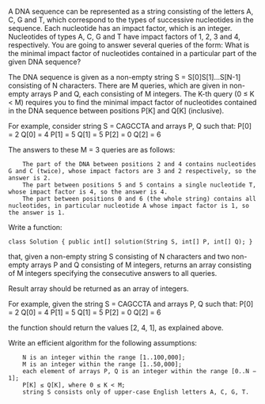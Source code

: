 

A DNA sequence can be represented as a string consisting of the letters A, C, G and T, which correspond to the types of successive nucleotides in the sequence. Each nucleotide has an impact factor, which is an integer. Nucleotides of types A, C, G and T have impact factors of 1, 2, 3 and 4, respectively. You are going to answer several queries of the form: What is the minimal impact factor of nucleotides contained in a particular part of the given DNA sequence?

The DNA sequence is given as a non-empty string S = S[0]S[1]...S[N-1] consisting of N characters. There are M queries, which are given in non-empty arrays P and Q, each consisting of M integers. The K-th query (0 ≤ K < M) requires you to find the minimal impact factor of nucleotides contained in the DNA sequence between positions P[K] and Q[K] (inclusive).

For example, consider string S = CAGCCTA and arrays P, Q such that:
    P[0] = 2    Q[0] = 4
    P[1] = 5    Q[1] = 5
    P[2] = 0    Q[2] = 6

The answers to these M = 3 queries are as follows:

        The part of the DNA between positions 2 and 4 contains nucleotides G and C (twice), whose impact factors are 3 and 2 respectively, so the answer is 2.
        The part between positions 5 and 5 contains a single nucleotide T, whose impact factor is 4, so the answer is 4.
        The part between positions 0 and 6 (the whole string) contains all nucleotides, in particular nucleotide A whose impact factor is 1, so the answer is 1.

Write a function:

    class Solution { public int[] solution(String S, int[] P, int[] Q); }

that, given a non-empty string S consisting of N characters and two non-empty arrays P and Q consisting of M integers, returns an array consisting of M integers specifying the consecutive answers to all queries.

Result array should be returned as an array of integers.

For example, given the string S = CAGCCTA and arrays P, Q such that:
    P[0] = 2    Q[0] = 4
    P[1] = 5    Q[1] = 5
    P[2] = 0    Q[2] = 6

the function should return the values [2, 4, 1], as explained above.

Write an efficient algorithm for the following assumptions:

        N is an integer within the range [1..100,000];
        M is an integer within the range [1..50,000];
        each element of arrays P, Q is an integer within the range [0..N − 1];
        P[K] ≤ Q[K], where 0 ≤ K < M;
        string S consists only of upper-case English letters A, C, G, T.

